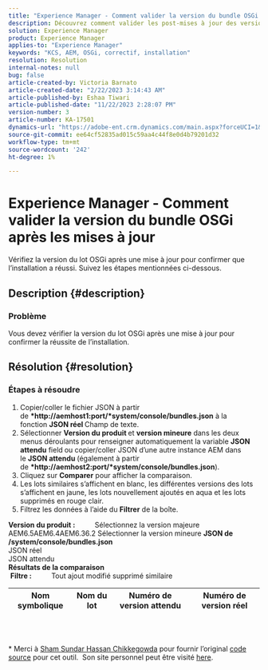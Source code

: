 ```yaml
---
title: "Experience Manager - Comment valider la version du bundle OSGi après les mises à jour"
description: Découvrez comment valider les post-mises à jour des versions du bundle OSGi.
solution: Experience Manager
product: Experience Manager
applies-to: "Experience Manager"
keywords: "KCS, AEM, OSGi, correctif, installation"
resolution: Resolution
internal-notes: null
bug: false
article-created-by: Victoria Barnato
article-created-date: "2/22/2023 3:14:43 AM"
article-published-by: Eshaa Tiwari
article-published-date: "11/22/2023 2:28:07 PM"
version-number: 3
article-number: KA-17501
dynamics-url: "https://adobe-ent.crm.dynamics.com/main.aspx?forceUCI=1&pagetype=entityrecord&etn=knowledgearticle&id=b247d608-5fb2-ed11-83fe-6045bd0067ea"
source-git-commit: ee64cf52835ad015c59aa4c44f8e0d4b79201d32
workflow-type: tm+mt
source-wordcount: '242'
ht-degree: 1%

---
```


# Experience Manager - Comment valider la version du bundle OSGi après les mises à jour


Vérifiez la version du lot OSGi après une mise à jour pour confirmer que l’installation a réussi. Suivez les étapes mentionnées ci-dessous.

## Description {#description}


### Problème

Vous devez vérifier la version du lot OSGi après une mise à jour pour confirmer la réussite de l’installation.


## Résolution {#resolution}


### Étapes à résoudre

1. Copier/coller le fichier JSON à partir de <b>*http://aemhost1:port/*system/console/bundles.json</b> à la fonction <b>JSON réel </b>Champ de texte.
2. Sélectionner <b>Version du produit </b>et <b>version mineure</b> dans les deux menus déroulants pour renseigner automatiquement la variable <b>JSON attendu</b> field<b> </b>ou copier/coller JSON d’une autre instance AEM dans le <b>JSON attendu </b>(également à partir de <b>*http://aemhost2:port/*system/console/bundles.json</b>).
3. Cliquez sur <b>Comparer</b> pour afficher la comparaison.
4. Les lots similaires s’affichent en blanc, les différentes versions des lots s’affichent en jaune, les lots nouvellement ajoutés en aqua et les lots supprimés en rouge clair.
5. Filtrez les données à l’aide du <b>Filtrer</b> de la boîte.

<b>Version du produit :</b>          Sélectionnez la version majeure AEM6.5AEM6.4AEM6.36.2 Sélectionner la version mineure
<b>JSON de /system/console/bundles.json</b><br>JSON réel <br>JSON attendu 
 <br><b>Résultats de la comparaison</b><br> <b>Filtre :</b>          Tout ajout modifié supprimé similaire     <br>

| Nom symbolique | Nom du lot | Numéro de version attendu | Numéro de version réel |
| --- | --- | --- | --- |

<br> 




\* Merci à [Sham Sundar Hassan Chikkegowda](https://www.linkedin.com/in/sham-sundar-hassan-chikkegowda-6b03a517) pour fournir l’original [code source](https://github.com/Schikkeg/schikkeg.github.io/blob/master/tools/coi.html) pour cet outil.  Son site personnel peut être visité [here](https://www.aemstuff.com/).
